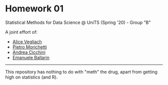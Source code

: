 # Homework 01

Statistical Methods for Data Science @ UniTS (Spring '20) - Group "B"

A joint effort of:  
- [Alice Vegliach](https://github.com/alicev97)  
- [Pietro Morichetti](https://github.com/wilsonjefferson)
- [Andrea Cicchini](https://github.com/Andrecik)  
- [Emanuele Ballarin](https://github.com/emaballarin)  


---
This repository has nothing to do with "meth" the drug, apart from getting high on statistics (and R).
